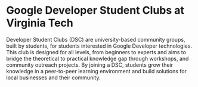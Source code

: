 # Google Developer Student Clubs at Virginia Tech
<!-- <p>
    <img width="200" src="https://photos.app.goo.gl/G3V7DtZK4gzoK8ndA">
    <img width="200" src="https://ibb.co/PGDN9V9">
</p> -->

</hr>

<p>
Developer Student Clubs (DSC) are university-based community groups, built by students, for students interested in Google Developer technologies. This club is designed for all levels, from beginners to experts and aims to bridge the theoretical to practical knowledge gap through workshops, and community outreach projects. By joining a DSC, students grow their knowledge in a peer-to-peer learning environment and build solutions for local businesses and their community.
</p>

</hr>
